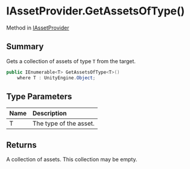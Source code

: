 # IAssetProvider.GetAssetsOfType()

Method in [IAssetProvider](/docs/api/csharp/yarn.unity.iassetprovider.md)

## Summary


Gets a collection of assets of type  <code>T</code>  from
the target.


```csharp
public IEnumerable<T> GetAssetsOfType<T>()
    where T : UnityEngine.Object;
```

## Type Parameters

|Name|Description|
|:---|:---|
|T|The type of the asset.|

## Returns

A collection of assets. This collection may be
empty.

